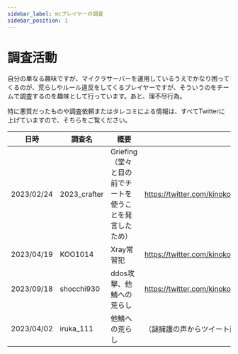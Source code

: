```yaml
---
sidebar_label: mcプレイヤーの調査
sidebar_position: 1
---
```


# 調査活動

自分の単なる趣味ですが、マイクラサーバーを運用しているうえでかなり困ってくるのが、荒らしやルール違反をしてくるプレイヤーですが、そういうのをチームで調査するのを趣味として行っています。あと、理不尽行為。

特に悪質だったものや調査依頼またはタレコミによる情報は、すべてTwitterに上げていますので、そちらをご覧ください。

| 日時 | 調査名 | 概要 | その他 |
| :-: | - | - | - |
| 2023/02/24 | 2023_crafter | Griefing（堂々と目の前でチートを使うことを発言したため） | https://twitter.com/kinoko1216/status/1629021939716206593 |
| 2023/04/19 | KOO1014 | Xray常習犯 | https://twitter.com/kinoko1216/status/1648603993294376961 |
| 2023/09/18 | shocchi930 | ddos攻撃、他鯖への荒らし | https://twitter.com/kinoko1216/status/1703744570788610100 |
| 2023/04/02 | iruka_111 | 他鯖への荒らし | （謎擁護の声からツイート削除済み） |


